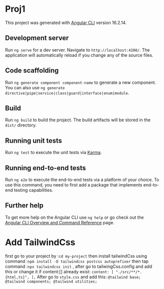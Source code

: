 # Proj1

This project was generated with [Angular CLI](https://github.com/angular/angular-cli) version 16.2.14.

## Development server

Run `ng serve` for a dev server. Navigate to `http://localhost:4200/`. The application will automatically reload if you change any of the source files.

## Code scaffolding

Run `ng generate component component-name` to generate a new component. You can also use `ng generate directive|pipe|service|class|guard|interface|enum|module`.

## Build

Run `ng build` to build the project. The build artifacts will be stored in the `dist/` directory.

## Running unit tests

Run `ng test` to execute the unit tests via [Karma](https://karma-runner.github.io).

## Running end-to-end tests

Run `ng e2e` to execute the end-to-end tests via a platform of your choice. To use this command, you need to first add a package that implements end-to-end testing capabilities.

## Further help

To get more help on the Angular CLI use `ng help` or go check out the [Angular CLI Overview and Command Reference](https://angular.io/cli) page.

# Add TailwindCss 
first go to your project by :`cd my-project` then install tailwindCss using command :`npm install -D tailwindcss postcss autoprefixer`
then tap command :`npx tailwindcss init` , after go to tailwingCss.config and add this or change it if content:[] already exist:
 `content: [
    "./src/**/*.{html,ts}",
  ],` 
  After go to `style.css` and add this:
`@tailwind base;
@tailwind components;
@tailwind utilities;`




